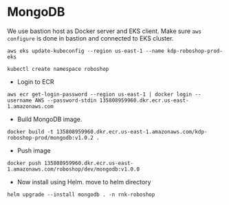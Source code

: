 # MongoDB

We use bastion host as Docker server and EKS client.
Make sure `aws configure` is done in bastion and connected to EKS cluster.
```
aws eks update-kubeconfig --region us-east-1 --name kdp-roboshop-prod-eks
```
```
kubectl create namespace roboshop
```
* Login to ECR
```
aws ecr get-login-password --region us-east-1 | docker login --username AWS --password-stdin 135808959960.dkr.ecr.us-east-1.amazonaws.com
```
* Build MongoDB image.
```
docker build -t 135808959960.dkr.ecr.us-east-1.amazonaws.com/kdp-roboshop-prod/mongodb:v1.0.2 .
```
* Push image
```
docker push 135808959960.dkr.ecr.us-east-1.amazonaws.com/roboshop/dev/mongodb:v1.0.0
```
* Now install using Helm. move to helm directory
```
helm upgrade --install mongodb . -n rnk-roboshop
```
